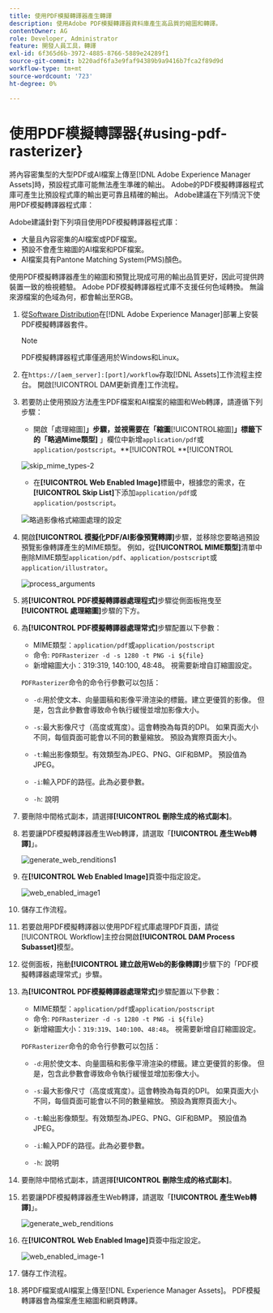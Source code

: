 ```yaml
---
title: 使用PDF模擬轉譯器產生轉譯
description: 使用Adobe PDF模擬轉譯器資料庫產生高品質的縮圖和轉譯。
contentOwner: AG
role: Developer, Administrator
feature: 開發人員工具，轉譯
exl-id: 6f365d6b-3972-4885-8766-5889e24289f1
source-git-commit: b220adf6fa3e9faf94389b9a9416b7fca2f89d9d
workflow-type: tm+mt
source-wordcount: '723'
ht-degree: 0%

---
```


# 使用PDF模擬轉譯器{#using-pdf-rasterizer}

將內容密集型的大型PDF或AI檔案上傳至[!DNL Adobe Experience Manager Assets]時，預設程式庫可能無法產生準確的輸出。 Adobe的PDF模擬轉譯器程式庫可產生比預設程式庫的輸出更可靠且精確的輸出。 Adobe建議在下列情況下使用PDF模擬轉譯器程式庫：

Adobe建議針對下列項目使用PDF模擬轉譯器程式庫：

* 大量且內容密集的AI檔案或PDF檔案。
* 預設不會產生縮圖的AI檔案和PDF檔案。
* AI檔案具有Pantone Matching System(PMS)顏色。

使用PDF模擬轉譯器產生的縮圖和預覽比現成可用的輸出品質更好，因此可提供跨裝置一致的檢視體驗。 Adobe PDF模擬轉譯器程式庫不支援任何色域轉換。 無論來源檔案的色域為何，都會輸出至RGB。

1. 從[Software Distribution](https://experience.adobe.com/#/downloads/content/software-distribution/en/aem.html?package=/content/software-distribution/en/details.html/content/dam/aem/public/adobe/packages/cq640/product/assets/aem-assets-pdf-rasterizer-pkg)在[!DNL Adobe Experience Manager]部署上安裝PDF模擬轉譯器套件。

   >[!NOTE]
   >
   >PDF模擬轉譯器程式庫僅適用於Windows和Linux。

1. 在`https://[aem_server]:[port]/workflow`存取[!DNL Assets]工作流程主控台。 開啟[!UICONTROL DAM更新資產]工作流程。

1. 若要防止使用預設方法產生PDF檔案和AI檔案的縮圖和Web轉譯，請遵循下列步驟：

   * 開啟「處理縮圖&#x200B;]**」步驟，並視需要在「縮圖**[!UICONTROL &#x200B;縮圖&#x200B;]**」標籤下的「略過Mime類型]** 」欄位中新增`application/pdf`或`application/postscript`。**[!UICONTROL **[!UICONTROL 

   ![skip_mime_types-2](assets/skip_mime_types-2.png)

   * 在&#x200B;**[!UICONTROL Web Enabled Image]**&#x200B;標籤中，根據您的需求，在&#x200B;**[!UICONTROL Skip List]**&#x200B;下添加`application/pdf`或`application/postscript`。

   ![略過影像格式縮圖處理的設定](assets/web_enabled_imageskiplist.png)

1. 開啟&#x200B;**[!UICONTROL 模擬化PDF/AI影像預覽轉譯]**&#x200B;步驟，並移除您要略過預設預覽影像轉譯產生的MIME類型。 例如，從&#x200B;**[!UICONTROL MIME類型]**&#x200B;清單中刪除MIME類型`application/pdf`、`application/postscript`或`application/illustrator`。

   ![process_arguments](assets/process_arguments.png)

1. 將&#x200B;**[!UICONTROL PDF模擬轉譯器處理程式]**&#x200B;步驟從側面板拖曳至&#x200B;**[!UICONTROL 處理縮圖]**&#x200B;步驟的下方。
1. 為&#x200B;**[!UICONTROL PDF模擬轉譯器處理常式]**&#x200B;步驟配置以下參數：

   * MIME類型：`application/pdf`或`application/postscript`
   * 命令: `PDFRasterizer -d -s 1280 -t PNG -i ${file}`
   * 新增縮圖大小：319:319, 140:100, 48:48。 視需要新增自訂縮圖設定。

   `PDFRasterizer`命令的命令行參數可以包括：

   * `-d`:用於使文本、向量圖稿和影像平滑渲染的標籤。建立更優質的影像。 但是，包含此參數會導致命令執行緩慢並增加影像大小。

   * `-s`:最大影像尺寸（高度或寬度）。這會轉換為每頁的DPI。 如果頁面大小不同，每個頁面可能會以不同的數量縮放。 預設為實際頁面大小。

   * `-t`:輸出影像類型。有效類型為JPEG、PNG、GIF和BMP。 預設值為JPEG。

   * `-i`:輸入PDF的路徑。此為必要參數。

   * `-h`: 說明


1. 要刪除中間格式副本，請選擇&#x200B;**[!UICONTROL 刪除生成的格式副本]**。
1. 若要讓PDF模擬轉譯器產生Web轉譯，請選取「**[!UICONTROL 產生Web轉譯]**」。

   ![generate_web_renditions1](assets/generate_web_renditions1.png)

1. 在&#x200B;**[!UICONTROL Web Enabled Image]**&#x200B;頁簽中指定設定。

   ![web_enabled_image1](assets/web_enabled_image1.png)

1. 儲存工作流程。
1. 若要啟用PDF模擬轉譯器以使用PDF程式庫處理PDF頁面，請從[!UICONTROL Workflow]主控台開啟&#x200B;**[!UICONTROL DAM Process Subasset]**&#x200B;模型。
1. 從側面板，拖動&#x200B;**[!UICONTROL 建立啟用Web的影像轉譯]**&#x200B;步驟下的「PDF模擬轉譯器處理常式」步驟。
1. 為&#x200B;**[!UICONTROL PDF模擬轉譯器處理常式]**&#x200B;步驟配置以下參數：

   * MIME類型：`application/pdf`或`application/postscript`
   * 命令: `PDFRasterizer -d -s 1280 -t PNG -i ${file}`
   * 新增縮圖大小：`319:319`、`140:100`、`48:48`。 視需要新增自訂縮圖設定。

   `PDFRasterizer`命令的命令行參數可以包括：

   * `-d`:用於使文本、向量圖稿和影像平滑渲染的標籤。建立更優質的影像。 但是，包含此參數會導致命令執行緩慢並增加影像大小。

   * `-s`:最大影像尺寸（高度或寬度）。這會轉換為每頁的DPI。 如果頁面大小不同，每個頁面可能會以不同的數量縮放。 預設為實際頁面大小。

   * `-t`:輸出影像類型。有效類型為JPEG、PNG、GIF和BMP。 預設值為JPEG。

   * `-i`:輸入PDF的路徑。此為必要參數。

   * `-h`: 說明


1. 要刪除中間格式副本，請選擇&#x200B;**[!UICONTROL 刪除生成的格式副本]**。
1. 若要讓PDF模擬轉譯器產生Web轉譯，請選取「**[!UICONTROL 產生Web轉譯]**」。

   ![generate_web_renditions](assets/generate_web_renditions.png)

1. 在&#x200B;**[!UICONTROL Web Enabled Image]**&#x200B;頁簽中指定設定。

   ![web_enabled_image-1](assets/web_enabled_image-1.png)

1. 儲存工作流程。
1. 將PDF檔案或AI檔案上傳至[!DNL Experience Manager Assets]。 PDF模擬轉譯器會為檔案產生縮圖和網頁轉譯。

